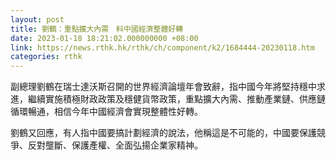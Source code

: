 ```yaml
---
layout: post
title: 劉鶴：重點擴大內需　料中國經濟整體好轉
date: 2023-01-18 18:21:02.000000000 +08:00
link: https://news.rthk.hk/rthk/ch/component/k2/1684444-20230118.htm
categories: rthk
---
```


副總理劉鶴在瑞士達沃斯召開的世界經濟論壇年會致辭，指中國今年將堅持穩中求進，繼續實施積極財政政策及穩健貨幣政策，重點擴大內需、推動產業鏈、供應鏈循環暢通，相信今年中國經濟會實現整體性好轉。

劉鶴又回應，有人指中國要搞計劃經濟的說法，他稱這是不可能的，中國要保護競爭、反對壟斷、保護產權、全面弘揚企業家精神。
